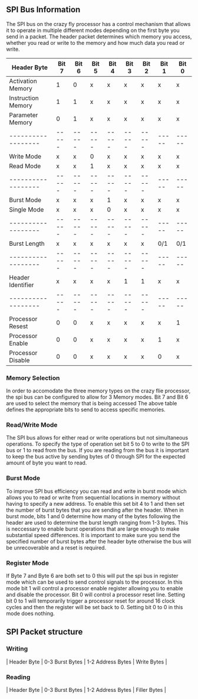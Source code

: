 ## SPI Bus Information
The SPI bus on the crazy fly processor has a control mechanism that allows it to operate in multiple different modes depending on the first byte you send in a packet. The header packet determines which memory you access, whether you read or write to the memory and how much data you read or write.

| Header Byte        | Bit 7 | Bit 6 | Bit 5 | Bit 4 | Bit 3 | Bit 2 | Bit 1 | Bit 0 |
| ------------------ | ----- | ----- | ----- | ----- | ----- | ----- | ----- | ----- |
| Activation Memory  | 1     | 0     | x     | x     | x     | x     | x     | x     |
| Instruction Memory | 1     | 1     | x     | x     | x     | x     | x     | x     |
| Parameter Memory   | 0     | 1     | x     | x     | x     | x     | x     | x     |
| ------------------ | ----- | ----- | ----- | ----- | ----- | ----- | ----- | ----- |
| Write Mode         | x     | x     | 0     | x     | x     | x     | x     | x     |
| Read Mode          | x     | x     | 1     | x     | x     | x     | x     | x     |
| ------------------ | ----- | ----- | ----- | ----- | ----- | ----- | ----- | ----- |
| Burst Mode         | x     | x     | x     | 1     | x     | x     | x     | x     |
| Single Mode        | x     | x     | x     | 0     | x     | x     | x     | x     |
| ------------------ | ----- | ----- | ----- | ----- | ----- | ----- | ----- | ----- |
| Burst Length       | x     | x     | x     | x     | x     | x     | 0/1   | 0/1   |
| ------------------ | ----- | ----- | ----- | ----- | ----- | ----- | ----- | ----- |
| Header Identifier  | x     | x     | x     | x     | 1     | 1     | x     | x     |
| ------------------ | ----- | ----- | ----- | ----- | ----- | ----- | ----- | ----- |
| Processor Resest   | 0     | 0     | x     | x     | x     | x     | x     | 1     |
| Processor Enable   | 0     | 0     | x     | x     | x     | x     | 1     | x     |
| Processor Disable  | 0     | 0     | x     | x     | x     | x     | 0     | x     |

### Memory Selection
In order to accomodate the three memory types on the crazy flie processor, the spi bus can be configured to allow for 3 Memory modes. Bit 7 and Bit 6 are used to select the memory that is being accessed The above table defines the appropriate bits to send to access specific memories.

### Read/Write Mode
The SPI bus allows for either read or write operations but not simultaneous operations. To specify the type of operation set bit 5 to 0 to write to the SPI bus or 1 to read from the bus. If you are reading from the bus it is important to keep the bus active by sending bytes of 0 through SPI for the expected amount of byte you want to read.

### Burst Mode
To improve SPI bus efficiency you can read and write in burst mode which allows you to read or write from sequential locations in memory without having to specify a new address. 
To enable this set bit 4 to 1 and then set the number of burst bytes that you are sending after the header. When in burst mode, bits 1 and 0 determine how many of the bytes following the header are used to determine the burst length ranging from 1-3 bytes. 
This is neccessary to enable burst operations that are large enough to make substantial speed differences.
It is important to make sure you send the specified number of burst bytes after the header byte otherwise the bus will be unrecoverable and a reset is required.

### Register Mode
If Byte 7 and Byte 6 are both set to 0 this will put the spi bus in register mode which can be used to send control signals to the processor. 
In this mode bit 1 will control a processor enable register allowing you to enable and disable the processor.
Bit 0 will control a processor reset line. Setting bit 0 to 1 will temporarily trigger a processor reset for around 16 clock cycles and then the register will be set back to 0.
Setting bit 0 to 0 in this mode does nothing.

## SPI Packet structure
### Writing
| Header Byte | 0-3 Burst Bytes | 1-2 Address Bytes | Write Bytes |
### Reading
| Header Byte | 0-3 Burst Bytes | 1-2 Address Bytes | Filler Bytes |
